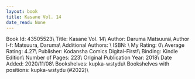 ```yaml
---
layout: book
title: Kasane Vol. 14
date_read: None
---
```


Book Id: 43505523\ 
Title: Kasane Vol. 14\ 
Author: Daruma Matsuura\ 
Author l-f: Matsuura, Daruma\ 
Additional Authors: \ 
ISBN: \ 
My Rating: 0\ 
Average Rating: 4.27\ 
Publisher: Kodansha Comics Digital-First!\ 
Binding: Kindle Edition\ 
Number of Pages: 223\ 
Original Publication Year: 2018\ 
Date Added: 2020/11/08\ 
Bookshelves: kupka-wstydu\ 
Bookshelves with positions: kupka-wstydu (#2022)\ 

